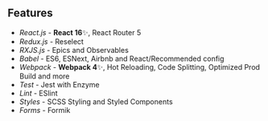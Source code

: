 ## Features

- _React.js_ - **React 16**✨, React Router 5
- _Redux.js_ - Reselect
- _RXJS.js_ - Epics and Observables
- _Babel_ - ES6, ESNext, Airbnb and React/Recommended config
- _Webpack_ - **Webpack 4**✨, Hot Reloading, Code Splitting, Optimized Prod Build and more
- _Test_ - Jest with Enzyme
- _Lint_ - ESlint
- _Styles_ - SCSS Styling and Styled Components
- _Forms_ - Formik